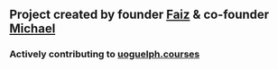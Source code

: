## Project created by founder [Faiz](https://github.com/faizm10) & co-founder [Michael](https://github.com/AlphaCloudX)

### Actively contributing to [uoguelph.courses](https://uoguelph.courses/)
